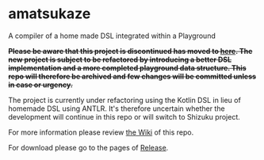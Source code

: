 # amatsukaze
A compiler of a home made DSL integrated within a Playground

~~**Please be aware that this project is discontinued has moved to [here](https://github.com/kokoro-aya/shizuku). The new project is subject to be refactored by introducing a better DSL implementation and a more completed playground data structure. This repo will therefore be archived and few changes will be committed unless in case or urgency.**~~

The project is currently under refactoring using the Kotlin DSL in lieu of homemade DSL using ANTLR. It's therefore uncertain whether the development will continue in this repo or will switch to Shizuku project.

For more information please review [the Wiki](https://github.com/kokoro-aya/amatsukaze/wiki) of this repo.

For download please go to the pages of [Release](https://github.com/kokoro-aya/amatsukaze/releases).

